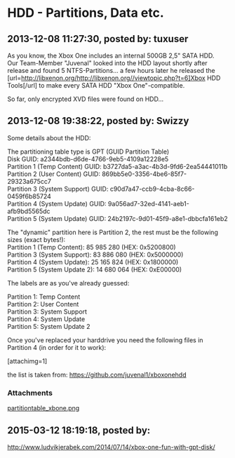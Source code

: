 # HDD - Partitions, Data etc.

## 2013-12-08 11:27:30, posted by: tuxuser

As you know, the Xbox One includes an internal 500GB 2,5" SATA HDD.   
 Our Team-Member "Juvenal" looked into the HDD layout shortly after release and found 5 NTFS-Partitions... a few hours later he released the [url=http://libxenon.org/http://libxenon.org//viewtopic.php?t=6]Xbox HDD Tools[/url] to make every SATA HDD "Xbox One"-compatible.  
   
 So far, only encrypted XVD files were found on HDD...

## 2013-12-08 19:38:22, posted by: Swizzy

Some details about the HDD:  
   
 The partitioning table type is GPT (GUID Partition Table)  
 Disk GUID: a2344bdb-d6de-4766-9eb5-4109a12228e5  
 Partition 1 (Temp Content) GUID: b3727da5-a3ac-4b3d-9fd6-2ea54441011b  
 Partition 2 (User Content) GUID: 869bb5e0-3356-4be6-85f7-29323a675cc7  
 Partition 3 (System Support) GUID: c90d7a47-ccb9-4cba-8c66-0459f6b85724  
 Partition 4 (System Update) GUID: 9a056ad7-32ed-4141-aeb1-afb9bd5565dc  
 Partition 5 (System Update) GUID: 24b2197c-9d01-45f9-a8e1-dbbcfa161eb2  
   
 The "dynamic" partition here is Partition 2, the rest must be the following sizes (exact bytes!):  
 Partition 1 (Temp Content): 85 985 280 (HEX: 0x5200800)  
 Partition 3 (System Support): 83 886 080 (HEX: 0x5000000)  
 Partition 4 (System Update): 25 165 824 (HEX: 0x1800000)  
 Partition 5 (System Update 2): 14 680 064 (HEX: 0xE00000)  
   
 The labels are as you've already guessed:  
   
 Partition 1: Temp Content  
 Partition 2: User Content  
 Partition 3: System Support  
 Partition 4: System Update  
 Partition 5: System Update 2  
   
 Once you've replaced your harddrive you need the following files in Partition 4 (in order for it to work):  
   
 [attachimg=1]  
   
 the list is taken from: https://github.com/juvenal1/xboxonehdd

### Attachments

[partitiontable_xbone.png](partitiontable_xbone.png)

## 2015-03-12 18:19:18, posted by: <Unknown User>

http://www.ludvikjerabek.com/2014/07/14/xbox-one-fun-with-gpt-disk/
